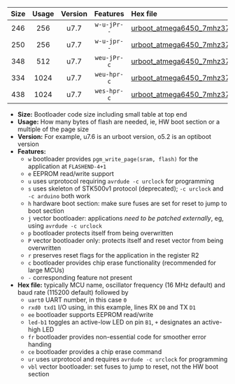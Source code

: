 |Size|Usage|Version|Features|Hex file|
|:-:|:-:|:-:|:-:|:--|
|246|256|u7.7|`w-u-jPr--`|[urboot_atmega6450_7mhz3728_2400bps_uart0_rxe0_txe1_led+b7_ur_vbl.hex](https://raw.githubusercontent.com/stefanrueger/urboot.hex/main/cores/megacore/atmega6450/fcpu_7mhz3728/2400_bps/urboot_atmega6450_7mhz3728_2400bps_uart0_rxe0_txe1_led+b7_ur_vbl.hex)|
|250|256|u7.7|`w-u-jpr--`|[urboot_atmega6450_7mhz3728_2400bps_uart0_rxe0_txe1_led+b7_fr_ur_vbl.hex](https://raw.githubusercontent.com/stefanrueger/urboot.hex/main/cores/megacore/atmega6450/fcpu_7mhz3728/2400_bps/urboot_atmega6450_7mhz3728_2400bps_uart0_rxe0_txe1_led+b7_fr_ur_vbl.hex)|
|348|512|u7.7|`weu-jPr-c`|[urboot_atmega6450_7mhz3728_2400bps_uart0_rxe0_txe1_ee_led+b7_fr_ce_ur_vbl.hex](https://raw.githubusercontent.com/stefanrueger/urboot.hex/main/cores/megacore/atmega6450/fcpu_7mhz3728/2400_bps/urboot_atmega6450_7mhz3728_2400bps_uart0_rxe0_txe1_ee_led+b7_fr_ce_ur_vbl.hex)|
|334|1024|u7.7|`weu-hpr-c`|[urboot_atmega6450_7mhz3728_2400bps_uart0_rxe0_txe1_ee_led+b7_fr_ce_ur.hex](https://raw.githubusercontent.com/stefanrueger/urboot.hex/main/cores/megacore/atmega6450/fcpu_7mhz3728/2400_bps/urboot_atmega6450_7mhz3728_2400bps_uart0_rxe0_txe1_ee_led+b7_fr_ce_ur.hex)|
|438|1024|u7.7|`wes-hpr-c`|[urboot_atmega6450_7mhz3728_2400bps_uart0_rxe0_txe1_ee_led+b7_fr_ce.hex](https://raw.githubusercontent.com/stefanrueger/urboot.hex/main/cores/megacore/atmega6450/fcpu_7mhz3728/2400_bps/urboot_atmega6450_7mhz3728_2400bps_uart0_rxe0_txe1_ee_led+b7_fr_ce.hex)|

- **Size:** Bootloader code size including small table at top end
- **Usage:** How many bytes of flash are needed, ie, HW boot section or a multiple of the page size
- **Version:** For example, u7.6 is an urboot version, o5.2 is an optiboot version
- **Features:**
  + `w` bootloader provides `pgm_write_page(sram, flash)` for the application at `FLASHEND-4+1`
  + `e` EEPROM read/write support
  + `u` uses urprotocol requiring `avrdude -c urclock` for programming
  + `s` uses skeleton of STK500v1 protocol (deprecated); `-c urclock` and `-c arduino` both work
  + `h` hardware boot section: make sure fuses are set for reset to jump to boot section
  + `j` vector bootloader: applications *need to be patched externally*, eg, using `avrdude -c urclock`
  + `p` bootloader protects itself from being overwritten
  + `P` vector bootloader only: protects itself and reset vector from being overwritten
  + `r` preserves reset flags for the application in the register R2
  + `c` bootloader provides chip erase functionality (recommended for large MCUs)
  + `-` corresponding feature not present
- **Hex file:** typically MCU name, oscillator frequency (16 MHz default) and baud rate (115200 default) followed by
  + `uart0` UART number, in this case `0`
  + `rxd0 txd1` I/O using, in this example, lines RX `D0` and TX `D1`
  + `ee` bootloader supports EEPROM read/write
  + `led-b1` toggles an active-low LED on pin `B1`, `+` designates an active-high LED
  + `fr` bootloader provides non-essential code for smoother error handing
  + `ce` bootloader provides a chip erase command
  + `ur` uses urprotocol and requires `avrdude -c urclock` for programming
  + `vbl` vector bootloader: set fuses to jump to reset, not the HW boot section

